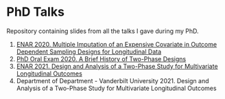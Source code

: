 # PhD Talks

Repository containing slides from all the talks I gave during my PhD.

1. [ENAR 2020. Multiple Imputation of an Expensive Covariate in Outcome Dependent Sampling Designs for Longitudinal Data](https://github.com/ChiaraDG/PhD-Talks/blob/main/ENAR2020/ENAR_Presentation.pdf)
2. [PhD Oral Exam 2020. A Brief History of Two-Phase Designs](https://github.com/ChiaraDG/PhD-Talks/tree/main/Orals)
3. [ENAR 2021. Design and Analysis of a Two-Phase Study for Multivariate Longitudinal Outcomes](https://github.com/ChiaraDG/PhD-Talks/blob/main/ENAR2021/ENAR2021slides.pdf)
4. Department of Department - Vanderbilt University 2021. Design and Analysis of a Two-Phase Study for Multivariate Longitudinal Outcomes
